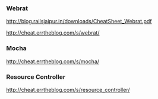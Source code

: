 
### Webrat

<http://blog.railsjaipur.in/downloads/CheatSheet_Webrat.pdf>

<http://cheat.errtheblog.com/s/webrat/>

### Mocha

<http://cheat.errtheblog.com/s/mocha/>

### Resource Controller

<http://cheat.errtheblog.com/s/resource_controller/>
